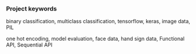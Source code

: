 ### Project keywords

binary classification, multiclass classification, tensorflow, keras, image data, PIL

one hot encoding, model evaluation, face data, hand sign data, Functional API, Sequential API
